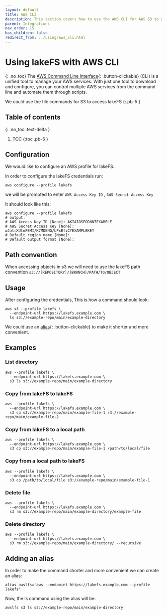 ```yaml
---
layout: default
title: AWS CLI
description: This section covers how to use the AWS CLI for AWS S3 to access lakeFS.
parent: Integrations
nav_order: 15
has_children: false
redirect_from: ../using/aws_cli.html
---
```


# Using lakeFS with AWS CLI
{: .no_toc}
The [AWS Command Line Interface](https://aws.amazon.com/cli/){: .button-clickable} (CLI) is a unified tool to manage your AWS services.
With just one tool to download and configure,
you can control multiple AWS services from the command line and automate them through scripts.


We could use the file commands for S3 to access lakeFS
{:.pb-5 }

## Table of contents
{: .no_toc .text-delta }

1. TOC
{:toc .pb-5 }

## Configuration

We would like to configure an AWS profile for lakeFS.

In order to configure the lakeFS credentials run:
```shell
aws configure --profile lakefs
```
we will be prompted to enter ```AWS Access Key ID``` , ```AWS Secret Access Key``` 

It should look like this:
```shell
aws configure --profile lakefs
# output:  
# AWS Access Key ID [None]: AKIAIOSFODNN7EXAMPLE    
# AWS Secret Access Key [None]: wJalrXUtnFEMI/K7MDENG/bPxRfiCYEXAMPLEKEY
# Default region name [None]: 
# Default output format [None]:
```


## Path convention
When accessing objects in s3 we will need to use the lakeFS path convention
    ```s3://[REPOSITORY]/[BRANCH]/PATH/TO/OBJECT```

## Usage

After configuring the credentials, This is how a command should look:
```shell 
aws s3 --profile lakefs \
  --endpoint-url https://lakefs.example.com \
  ls s3://example-repo/main/example-directory
```

We could use an [alias](aws_cli.md#adding-an-alias){: .button-clickable} to make it shorter and more convenient.

## Examples

### List directory 

```shell 
aws --profile lakefs \
  --endpoint-url https://lakefs.example.com \
  s3 ls s3://example-repo/main/example-directory
```

### Copy from lakeFS to lakeFS

```shell
aws --profile lakefs \
  --endpoint-url https://lakefs.example.com \
  s3 cp s3://example-repo/main/example-file-1 s3://example-repo/main/example-file-2
```

### Copy from lakeFS to a local path
```shell
aws --profile lakefs \
  --endpoint-url https://lakefs.example.com \
  s3 cp s3://example-repo/main/example-file-1 /path/to/local/file
```
### Copy from a local path to lakeFS
```shell
aws --profile lakefs \
  --endpoint-url https://lakefs.example.com \
  s3 cp /path/to/local/file s3://example-repo/main/example-file-1
```
### Delete file 
```shell 
aws --profile lakefs \
  --endpoint-url https://lakefs.example.com \
  s3 rm s3://example-repo/main/example-directory/example-file
```

### Delete directory
```shell 
aws --profile lakefs \
  --endpoint-url https://lakefs.example.com \
  s3 rm s3://example-repo/main/example-directory/ --recursive
```

## Adding an alias

In order to make the command shorter and more convenient we can create an alias:

```shell
alias awslfs='aws --endpoint https://lakefs.example.com --profile lakefs'
```

Now, the ls command using the alias will be:
```shell
awslfs s3 ls s3://example-repo/main/example-directory
```
